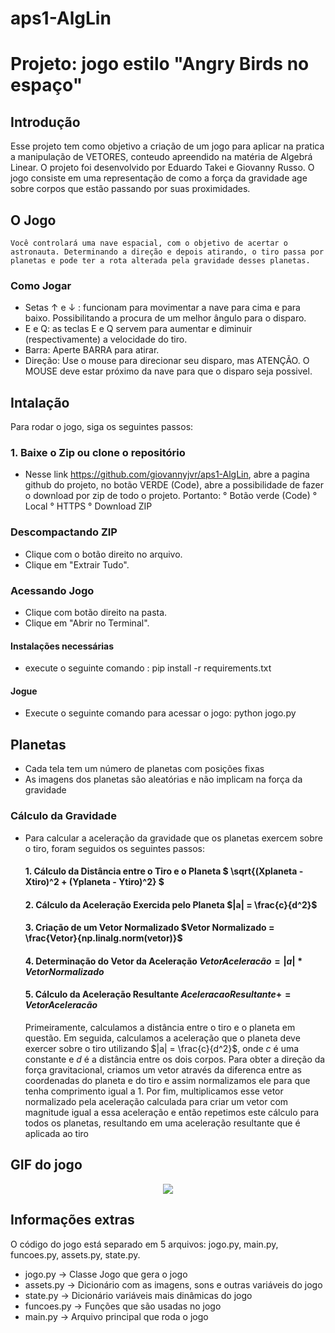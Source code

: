 # aps1-AlgLin

# Projeto: jogo estilo "Angry Birds no espaço"

## Introdução
Esse projeto tem como objetivo a criação de um jogo para aplicar na pratica a manipulação de VETORES, conteudo apreendido na matéria de Algebrá Linear. O projeto foi desenvolvido por Eduardo Takei e Giovanny Russo. O jogo consiste em uma representação de como a força da gravidade age sobre corpos que estão passando por suas proximidades. 

## O Jogo
    Você controlará uma nave espacial, com o objetivo de acertar o astronauta. Determinando a direção e depois atirando, o tiro passa por planetas e pode ter a rota alterada pela gravidade desses planetas.

### Como Jogar
- Setas ↑ e ↓ :
    funcionam para movimentar a nave para cima e para baixo. Possibilitando a procura de um melhor ângulo para o disparo.
- E e Q:
    as teclas E e Q servem para aumentar e diminuir (respectivamente) a velocidade do tiro.
- Barra:
    Aperte BARRA para atirar.
- Direção:
    Use o mouse para direcionar seu disparo, mas ATENÇÃO. O MOUSE deve estar próximo da nave para que o disparo seja possivel.

## Intalação 
Para rodar o jogo, siga os seguintes passos:
### 1. Baixe o Zip ou clone o repositório
- Nesse link https://github.com/giovannyjvr/aps1-AlgLin, abre a pagina github do projeto, no botão VERDE (Code),  abre a possibilidade de fazer o download por zip de todo o projeto. Portanto:
    ° Botão verde (Code)
    ° Local
    ° HTTPS
    ° Download ZIP

### Descompactando ZIP
- Clique com o botão direito no arquivo.
- Clique em "Extrair Tudo".

### Acessando Jogo
- Clique com botão direito na pasta.
- Clique em "Abrir no Terminal".
#### Instalações necessárias
- execute o seguinte comando :
  pip install -r requirements.txt

#### Jogue
- Execute o seguinte comando para acessar o jogo:
    python jogo.py


## Planetas 
- Cada tela tem um número de planetas com posições fixas
- As imagens dos planetas são aleatórias e não implicam na força da gravidade
### Cálculo da Gravidade

- Para calcular a aceleração da gravidade que os planetas exercem sobre o tiro, foram seguidos os seguintes passos:
    #### 1. Cálculo da Distância entre o Tiro e o Planeta $ \sqrt{(Xplaneta - Xtiro)^2 + (Yplaneta - Ytiro)^2} $
    #### 2. Cálculo da Aceleração Exercida pelo Planeta  $|a| = \frac{c}{d^2}$
    #### 3. Criação de um Vetor Normalizado    $Vetor Normalizado = \frac{Vetor}{np.linalg.norm(vetor)}$
    #### 4. Determinação do Vetor da Aceleração   $Vetor Aceleracão = {|a|}*{Vetor Normalizado}$
    #### 5. Cálculo da Aceleração Resultante $Aceleracao Resultante += Vetor Aceleracão$
    Primeiramente, calculamos a distância entre o tiro e o planeta em questão. Em seguida, calculamos a aceleração que o planeta deve exercer sobre o tiro utilizando $|a| = \frac{c}{d^2}$, onde $c$ é uma constante e $d$ é a distância entre os dois corpos. Para obter a direção da força gravitacional, criamos um vetor através da diferenca entre as coordenadas do planeta e do tiro e assim normalizamos ele para que tenha comprimento igual a 1. Por fim, multiplicamos esse vetor normalizado pela aceleração calculada para criar um vetor com magnitude igual a essa aceleração e então repetimos este cálculo para todos os planetas, resultando em uma aceleração resultante que é aplicada ao tiro


## GIF do jogo
<p align="center">
  <img src="imagens/gif.gif">
</p>

## Informações extras
O código do jogo está separado em 5 arquivos: jogo.py, main.py, funcoes.py, assets.py, state.py.  
- jogo.py -> Classe Jogo que gera o jogo
- assets.py -> Dicionário com as imagens, sons e outras variáveis do jogo
- state.py -> Dicionário variáveis mais dinâmicas do jogo 
- funcoes.py -> Funções que são usadas no jogo
- main.py -> Arquivo principal que roda o jogo
